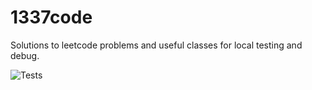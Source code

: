 # 1337code
Solutions to leetcode problems and useful classes for local testing and debug.

![Tests](https://github.com/andrew31415/1337code/actions/workflows/tests.yml/badge.svg)
